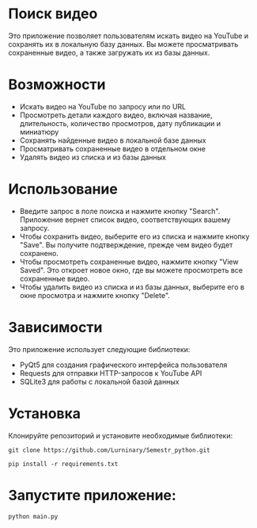 # Поиск видео

Это приложение позволяет пользователям искать видео на YouTube и сохранять их в локальную базу данных. Вы можете просматривать сохраненные видео, а также загружать их из базы данных.

# Возможности

* Искать видео на YouTube по запросу или по URL
* Просмотреть детали каждого видео, включая название, длительность, количество просмотров, дату публикации и миниатюру
* Сохранять найденные видео в локальной базе данных
* Просматривать сохраненные видео в отдельном окне
* Удалять видео из списка и из базы данных
# Использование
* Введите запрос в поле поиска и нажмите кнопку "Search". Приложение вернет список видео, соответствующих вашему запросу.
* Чтобы сохранить видео, выберите его из списка и нажмите кнопку "Save". Вы получите подтверждение, прежде чем видео будет сохранено.
* Чтобы просмотреть сохраненные видео, нажмите кнопку "View Saved". Это откроет новое окно, где вы можете просмотреть все сохраненные видео.
* Чтобы удалить видео из списка и из базы данных, выберите его в окне просмотра и нажмите кнопку "Delete".
# Зависимости
Это приложение использует следующие библиотеки:

* PyQt5 для создания графического интерфейса пользователя
* Requests для отправки HTTP-запросов к YouTube API
* SQLite3 для работы с локальной базой данных
# Установка
Клонируйте репозиторий и установите необходимые библиотеки:

```git clone https://github.com/Lurninary/Semestr_python.git```

```pip install -r requirements.txt```
# Запустите приложение:

```python main.py```
